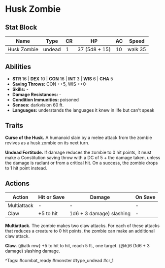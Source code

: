 # Husk Zombie

## Stat Block

| Name | Type | CR | HP | AC | Speed |
|------|------|----|----|----|-------|
| Husk Zombie | undead | 1 | 37 (5d8 + 15) | 10 | walk 35 |

## Abilities

- **STR** 16 | **DEX** 10 | **CON** 16 | **INT** 3 | **WIS** 6 | **CHA** 5
- **Saving Throws:** CON ++5, WIS ++0  
- **Skills:** -  
- **Damage Resistances:** -  
- **Condition Immunities:** poisoned  
- **Senses:** darkvision 60 ft.  
- **Languages:** understands the languages it knew in life but can't speak

## Traits

**Curse of the Husk.** A humanoid slain by a melee attack from the zombie revives as a husk zombie on its next turn.

**Undead Fortitude.** If damage reduces the zombie to 0 hit points, it must make a Constitution saving throw with a DC of 5 + the damage taken, unless the damage is radiant or from a critical hit. On a success, the zombie drops to 1 hit point instead.


## Actions

| Action | Hit or Save | Damage | On Save |
|--------|--------------|--------|----------|
| Multiattack | - | - | - |
| Claw | +5 to hit | 1d6 + 3 damage) slashing | - |

**Multiattack.** The zombie makes two claw attacks. For each of these attacks that reduces a creature to 0 hit points, the zombie can make an additional claw attack.

**Claw.** {@atk mw} +5 to hit to hit, reach 5 ft., one target. {@h}6 (1d6 + 3 damage) slashing damage.


^Tags: #combat_ready #monster #type_undead #cr_1